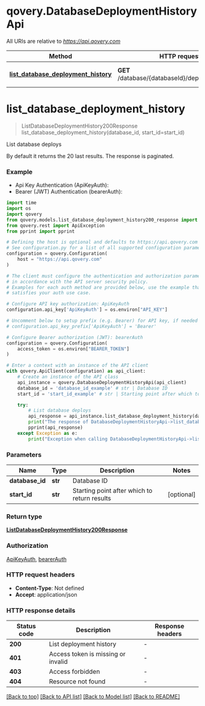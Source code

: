 # qovery.DatabaseDeploymentHistoryApi

All URIs are relative to *https://api.qovery.com*

Method | HTTP request | Description
------------- | ------------- | -------------
[**list_database_deployment_history**](DatabaseDeploymentHistoryApi.md#list_database_deployment_history) | **GET** /database/{databaseId}/deploymentHistory | List database deploys


# **list_database_deployment_history**
> ListDatabaseDeploymentHistory200Response list_database_deployment_history(database_id, start_id=start_id)

List database deploys

By default it returns the 20 last results. The response is paginated.

### Example

* Api Key Authentication (ApiKeyAuth):
* Bearer (JWT) Authentication (bearerAuth):

```python
import time
import os
import qovery
from qovery.models.list_database_deployment_history200_response import ListDatabaseDeploymentHistory200Response
from qovery.rest import ApiException
from pprint import pprint

# Defining the host is optional and defaults to https://api.qovery.com
# See configuration.py for a list of all supported configuration parameters.
configuration = qovery.Configuration(
    host = "https://api.qovery.com"
)

# The client must configure the authentication and authorization parameters
# in accordance with the API server security policy.
# Examples for each auth method are provided below, use the example that
# satisfies your auth use case.

# Configure API key authorization: ApiKeyAuth
configuration.api_key['ApiKeyAuth'] = os.environ["API_KEY"]

# Uncomment below to setup prefix (e.g. Bearer) for API key, if needed
# configuration.api_key_prefix['ApiKeyAuth'] = 'Bearer'

# Configure Bearer authorization (JWT): bearerAuth
configuration = qovery.Configuration(
    access_token = os.environ["BEARER_TOKEN"]
)

# Enter a context with an instance of the API client
with qovery.ApiClient(configuration) as api_client:
    # Create an instance of the API class
    api_instance = qovery.DatabaseDeploymentHistoryApi(api_client)
    database_id = 'database_id_example' # str | Database ID
    start_id = 'start_id_example' # str | Starting point after which to return results (optional)

    try:
        # List database deploys
        api_response = api_instance.list_database_deployment_history(database_id, start_id=start_id)
        print("The response of DatabaseDeploymentHistoryApi->list_database_deployment_history:\n")
        pprint(api_response)
    except Exception as e:
        print("Exception when calling DatabaseDeploymentHistoryApi->list_database_deployment_history: %s\n" % e)
```



### Parameters


Name | Type | Description  | Notes
------------- | ------------- | ------------- | -------------
 **database_id** | **str**| Database ID | 
 **start_id** | **str**| Starting point after which to return results | [optional] 

### Return type

[**ListDatabaseDeploymentHistory200Response**](ListDatabaseDeploymentHistory200Response.md)

### Authorization

[ApiKeyAuth](../README.md#ApiKeyAuth), [bearerAuth](../README.md#bearerAuth)

### HTTP request headers

 - **Content-Type**: Not defined
 - **Accept**: application/json

### HTTP response details

| Status code | Description | Response headers |
|-------------|-------------|------------------|
**200** | List deployment history |  -  |
**401** | Access token is missing or invalid |  -  |
**403** | Access forbidden |  -  |
**404** | Resource not found |  -  |

[[Back to top]](#) [[Back to API list]](../README.md#documentation-for-api-endpoints) [[Back to Model list]](../README.md#documentation-for-models) [[Back to README]](../README.md)

